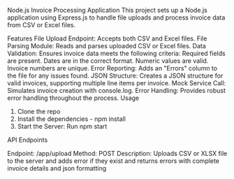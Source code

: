 Node.js Invoice Processing Application
This project sets up a Node.js application using Express.js to handle file uploads and process invoice data from CSV or Excel files.

Features
File Upload Endpoint: Accepts both CSV and Excel files.
File Parsing Module: Reads and parses uploaded CSV or Excel files.
Data Validation: Ensures invoice data meets the following criteria:
Required fields are present.
Dates are in the correct format.
Numeric values are valid.
Invoice numbers are unique.
Error Reporting: Adds an "Errors" column to the file for any issues found.
JSON Structure: Creates a JSON structure for valid invoices, supporting multiple line items per invoice.
Mock Service Call: Simulates invoice creation with console.log.
Error Handling: Provides robust error handling throughout the process.
Usage
1. Clone the repo
2. Install the dependencies - npm install
3. Start the Server: Run npm start


API Endpoints

Endpoint: /app/upload
Method: POST
Description: Uploads CSV or XLSX file to the server and adds error if they exist and returns errors with complete invoice details and json formatting

